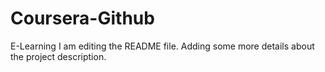 # Coursera-Github
E-Learning
I am editing the README file. Adding some more details about the project description.
